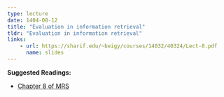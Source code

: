 ```yaml
---
type: lecture
date: 1404-08-12
title: "Evaluation in information retrieval"
tldr: "Evaluation in information retrieval"
links: 
    - url: https://sharif.edu/~beigy/courses/14032/40324/Lect-8.pdf
      name: slides
---
```


**Suggested Readings:**
- [Chapter 8 of MRS](https://nlp.stanford.edu/IR-book/pdf/08eval.pdf)
